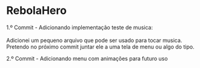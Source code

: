 # RebolaHero

1.º Commit - Adicionando implementação teste de musica:
<br>
<br>
Adicionei um pequeno arquivo que pode ser usado para tocar musica. Pretendo no próximo commit juntar ele a uma tela de menu ou algo do tipo. 

2.º Commit - Adicionando menu com animações para futuro uso
